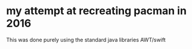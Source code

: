 # my attempt at recreating pacman in 2016
This was done purely using the standard java libraries AWT/swift
